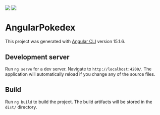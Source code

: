 <img align="center" src="https://media.discordapp.net/attachments/431444594241306627/1077993008198340748/Pokedex.png?width=1236&height=625">
<img align="center" src="https://media.discordapp.net/attachments/431444594241306627/1077993008592597022/Koraidon.png?width=1235&height=625">

# AngularPokedex

This project was generated with [Angular CLI](https://github.com/angular/angular-cli) version 15.1.6.

## Development server

Run `ng serve` for a dev server. Navigate to `http://localhost:4200/`. The application will automatically reload if you change any of the source files.


## Build

Run `ng build` to build the project. The build artifacts will be stored in the `dist/` directory.
